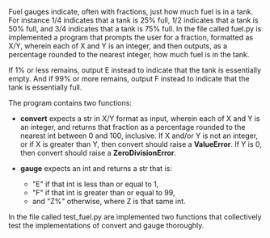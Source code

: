 Fuel gauges indicate, often with fractions, just how much fuel is in a tank. 
For instance 1/4 indicates that a tank is 25% full, 1/2 indicates that a tank is 50% full, and 3/4 indicates that a tank is 75% full. In the file called fuel.py is implemented a program that prompts the user for a fraction, formatted as X/Y, wherein each of X and Y is an integer, and then outputs, as a percentage rounded to the nearest integer, how much fuel is in the tank.

If 1% or less remains, output E instead to indicate that the tank is essentially empty. 
And if 99% or more remains, output F instead to indicate that the tank is essentially full.

The program contains two functions:
- **convert** expects a str in X/Y format as input, wherein each of X and Y is an integer, and returns that fraction as a percentage rounded to the nearest int between 0 and 100, inclusive. If X and/or Y is not an integer, or if X is greater than Y, then convert should raise a **ValueError**. If Y is 0, then convert should raise a **ZeroDivisionError**.

- **gauge** expects an int and returns a str that is:
  - "E" if that int is less than or equal to 1,
  - "F" if that int is greater than or equal to 99,
  - and "Z%" otherwise, where Z is that same int.
  
In the file called test_fuel.py are implemented two functions that collectively test the implementations of convert and gauge thoroughly. 

